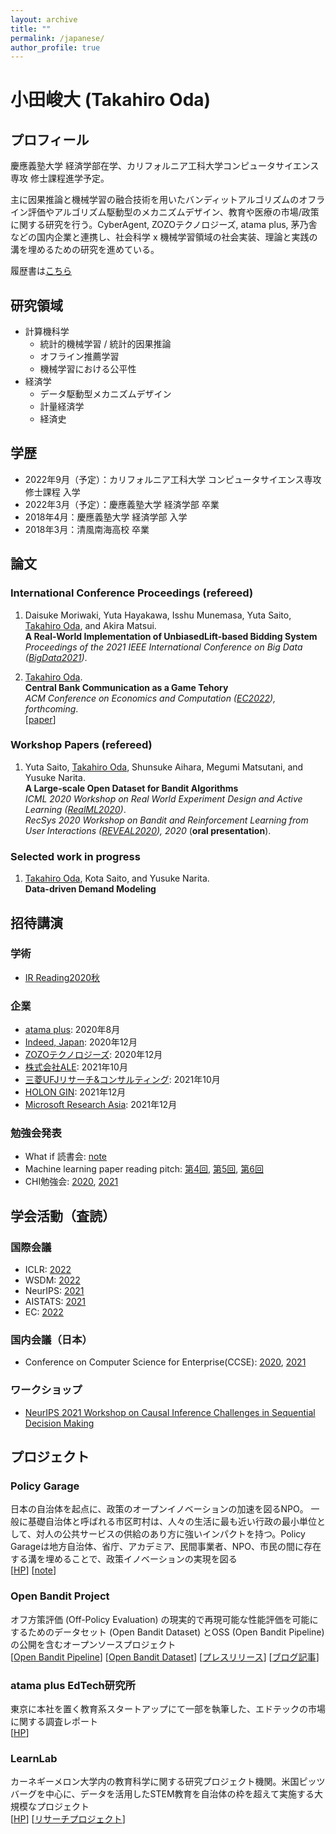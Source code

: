 ```yaml
---
layout: archive
title: ""
permalink: /japanese/
author_profile: true
---
```


# 小田峻大 (Takahiro Oda)

## プロフィール
慶應義塾大学 経済学部在学、カリフォルニア工科大学コンピュータサイエンス専攻 修士課程進学予定。

主に因果推論と機械学習の融合技術を用いたバンディットアルゴリズムのオフライン評価やアルゴリズム駆動型のメカニズムデザイン、教育や医療の市場/政策に関する研究を行う。CyberAgent, ZOZOテクノロジーズ, atama plus, 茅乃舎などの国内企業と連携し、社会科学 x 機械学習領域の社会実装、理論と実践の溝を埋めるための研究を進めている。

履歴書は[こちら](https://taka-oda.github.io/files/cv.pdf)

## 研究領域
- 計算機科学
  - 統計的機械学習 / 統計的因果推論
  - オフライン推薦学習
  - 機械学習における公平性
- 経済学
  - データ駆動型メカニズムデザイン
  - 計量経済学
  - 経済史

## 学歴
- 2022年9月（予定）：カリフォルニア工科大学 コンピュータサイエンス専攻 修士課程 入学
- 2022年3月（予定）：慶應義塾大学 経済学部 卒業
- 2018年4月：慶應義塾大学 経済学部 入学
- 2018年3月：清風南海高校 卒業


## 論文

### International Conference Proceedings (refereed)
1. Daisuke Moriwaki, Yuta Hayakawa, Isshu Munemasa, Yuta Saito, <u>Takahiro Oda</u>, and Akira Matsui. <br>
**A Real-World Implementation of UnbiasedLift-based Bidding System** <br>
_Proceedings of the 2021 IEEE International Conference on Big Data ([BigData2021](https://bigdataieee.org/BigData2021/))_. <br>

1. <u>Takahiro Oda</u>. <br>
**Central Bank Communication as a Game Tehory** <br>
_ACM Conference on Economics and Computation ([EC2022](https://ec22.sigecom.org/)), forthcoming_.<br>
[[paper](https://taka-oda.github.io//files/CBGame.pdf)]


### Workshop Papers (refereed)

1. Yuta Saito, <u>Takahiro Oda</u>, Shunsuke Aihara, Megumi Matsutani, and Yusuke Narita. <br>
**A Large-scale Open Dataset for Bandit Algorithms**  <br>
_ICML 2020 Workshop on Real World Experiment Design and Active Learning ([RealML2020](https://realworldml.github.io/))_. <br>
_RecSys 2020 Workshop on Bandit and Reinforcement Learning from User Interactions ([REVEAL2020](https://sites.google.com/view/reveal2020/home?authuser=0)), 2020_ (**oral presentation**).

### Selected work in progress

1. <u>Takahiro Oda</u>, Kota Saito, and Yusuke Narita. <br>
**Data-driven Demand Modeling** <br>


## 招待講演

### 学術

- [IR Reading2020秋](https://sigir.jp/post/2020-10-31-irreading_2020fall/)

### 企業

- [atama plus](https://www.atama.plus/): 2020年8月
- [Indeed, Japan](https://jp.indeed.com/about): 2020年12月
- [ZOZOテクノロジーズ](https://tech.zozo.com/): 2020年12月
- [株式会社ALE](https://star-ale.com/): 2021年10月
- [三菱UFJリサーチ&コンサルティング](https://www.murc.jp/): 2021年10月
- [HOLON GIN](https://holongin.com/): 2021年12月
- [Microsoft Research Asia](https://www.microsoft.com/en-us/research/lab/microsoft-research-asia/): 2021年12月

### 勉強会発表
- What if 読書会: [note](https://note.com/suntarooo3/n/nefa975a051cf)
- Machine learning paper reading pitch: [第4回](https://machine-learning-pitch.connpass.com/event/136409/), [第5回](https://machine-learning-pitch.connpass.com/event/137427/), [第6回](https://machine-learning-pitch.connpass.com/event/146051/)
- CHI勉強会: [2020](https://sigchi.jp/seminar/chi2020/), [2021](https://sigchi.jp/seminar/chi2021/)


## 学会活動（査読）

### 国際会議
- ICLR: [2022](https://iclr.cc/Conferences/2022)
- WSDM: [2022](https://www.wsdm-conference.org/2022/)
- NeurIPS: [2021](https://nips.cc/Conferences/2021)
- AISTATS: [2021](https://aistats.org/aistats2021/)
- EC: [2022](https://ec22.sigecom.org/)

### 国内会議（日本）
- Conference on Computer Science for Enterprise(CCSE): [2020](https://ccse.jp/2020/), [2021](https://ccse.jp/2021/)

### ワークショップ
- [NeurIPS 2021 Workshop on Causal Inference Challenges in Sequential Decision Making](https://sites.google.com/view/causal-sequential-decisions/home)


## プロジェクト

### Policy Garage

日本の自治体を起点に、政策のオープンイノベーションの加速を図るNPO。
一般に基礎自治体と呼ばれる市区町村は、人々の生活に最も近い行政の最小単位として、対人の公共サービスの供給のあり方に強いインパクトを持つ。Policy Garageは地方自治体、省庁、アカデミア、民間事業者、NPO、市民の間に存在する溝を埋めることで、政策イノベーションの実現を図る<br>
[[HP](https://policygarage.or.jp/)]
[[note](https://note.com/policygarage)]

### Open Bandit Project

オフ方策評価 (Off-Policy Evaluation) の現実的で再現可能な性能評価を可能にするためのデータセット (Open Bandit Dataset) とOSS (Open Bandit Pipeline) の公開を含むオープンソースプロジェクト<br>
[[Open Bandit Pipeline](https://github.com/st-tech/zr-obp)]
[[Open Bandit Dataset](https://research.zozo.com/data.html)]
[[プレスリリース](https://corp.zozo.com/news/20200818-11223/)]
[[ブログ記事](https://techblog.zozo.com/entry/openbanditproject)]

### atama plus EdTech研究所

東京に本社を置く教育系スタートアップにて一部を執筆した、エドテックの市場に関する調査レポート<br>
[[HP](https://edtech-research.com/)]

### LearnLab

カーネギーメロン大学内の教育科学に関する研究プロジェクト機関。米国ピッツバーグを中心に、データを活用したSTEM教育を自治体の枠を超えて実施する大規模なプロジェクト <br>
[[HP](https://learnlab.org/)]
[[リサーチプロジェクト](https://learnlab.org/university-industry-collaboration-to-accelerate-learning/)]

